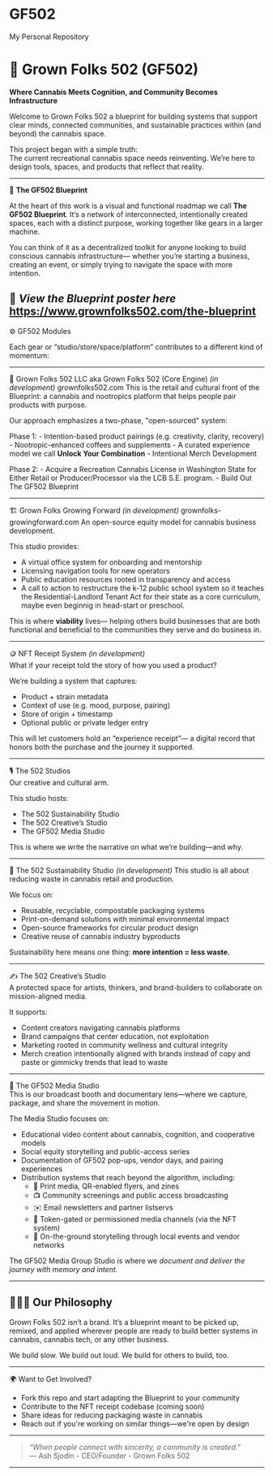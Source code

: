 # GF502
My Personal Repository
# 🌱 Grown Folks 502 (GF502)  
**Where Cannabis Meets Cognition, and Community Becomes Infrastructure**

Welcome to Grown Folks 502 a blueprint for building systems that support clear minds, connected communities, and sustainable practices within (and beyond) the cannabis space.

This project began with a simple truth:  
The current recreational cannabis space needs reinventing. 
We’re here to design tools, spaces, and products that reflect that reality.

---

🧭 **The GF502 Blueprint**

At the heart of this work is a visual and functional roadmap we call **The GF502 Blueprint**. It’s a network of interconnected, intentionally created spaces, each with a distinct purpose, working together like gears in a larger machine.

You can think of it as a decentralized toolkit for anyone looking to build conscious cannabis infrastructure— whether you’re starting a business, creating an event, or simply trying to navigate the space with more intention.

📌 *View the Blueprint poster here*  
https://www.grownfolks502.com/the-blueprint
---

⚙️ GF502 Modules

Each gear or “studio/store/space/platform” contributes to a different kind of momentum:

---

🧠 Grown Folks 502 LLC aka Grown Folks 502 (Core Engine) *(in development)* grownfolks502.com
This is the retail and cultural front of the Blueprint: a cannabis and nootropics platform that helps people pair products with purpose.

Our approach emphasizes a two-phase, "open-sourced" system:

  Phase 1:
    - Intention-based product pairings (e.g. creativity, clarity, recovery)
    - Nootropic-enhanced coffees and supplements
    - A curated experience model we call **Unlock Your Combination**
    - Intentional Merch Development
    
  Phase 2:
    - Acquire a Recreation Cannabis License in Washington State for Either Retail or Producer/Processor via the LCB S.E. program.
    - Build Out The GF502 Blueprint

---

🏗️ Grown Folks Growing Forward *(in development)* grownfolks-growingforward.com
An open-source equity model for cannabis business development.

This studio provides:
- A virtual office system for onboarding and mentorship  
- Licensing navigation tools for new operators  
- Public education resources rooted in transparency and access
- A call to action to restructure the k-12 public school system so it teaches the Residential-Landlord Tenant Act for their state as a core curriculum, maybe even beginnig in head-start or preschool. 

This is where **viability** lives— helping others build businesses that are both functional and beneficial to the communities they serve and do business in.

---

🪙 NFT Receipt System *(in development)*  
What if your receipt told the story of how you used a product?

We’re building a system that captures:
- Product + strain metadata  
- Context of use (e.g. mood, purpose, pairing)  
- Store of origin + timestamp  
- Optional public or private ledger entry

This will let customers hold an “experience receipt”— a digital record that honors both the purchase and the journey it supported.

---

🎙️ The 502 Studios  
Our creative and cultural arm.

This studio hosts:
- The 502 Sustainability Studio  
- The 502 Creative’s Studio  
- The GF502 Media Studio 

This is where we write the narrative on what we’re building—and why.

---

 🌿 The 502 Sustainability Studio  *(in development)*
This studio is all about reducing waste in cannabis retail and production.

We focus on:
- Reusable, recyclable, compostable packaging systems  
- Print-on-demand solutions with minimal environmental impact  
- Open-source frameworks for circular product design  
- Creative reuse of cannabis industry byproducts  

Sustainability here means one thing: **more intention = less waste.**

---

✍️ The 502 Creative’s Studio  
A protected space for artists, thinkers, and brand-builders to collaborate on mission-aligned media.

It supports:
- Content creators navigating cannabis platforms  
- Brand campaigns that center education, not exploitation  
- Marketing rooted in community wellness and cultural integrity
- Merch creation intentionally aligned with brands instead of copy and paste or gimmicky trends that lead to waste

---

📡 The GF502 Media Studio  
This is our broadcast booth and documentary lens—where we capture, package, and share the movement in motion.

The Media Studio focuses on:
- Educational video content about cannabis, cognition, and cooperative models  
- Social equity storytelling and public-access series  
- Documentation of GF502 pop-ups, vendor days, and pairing experiences  
- Distribution systems that reach beyond the algorithm, including:
  - 📰 Print media, QR-enabled flyers, and zines  
  - 📺 Community screenings and public access broadcasting  
  - ✉️ Email newsletters and partner listservs  
  - 🔗 Token-gated or permissioned media channels (via the NFT system)  
  - 🎤 On-the-ground storytelling through local events and vendor networks

The GF502 Media Group Studio is where we *document and deliver the journey with memory and intent.*

---

## 🧑🏽‍🏫 Our Philosophy

Grown Folks 502 isn’t a brand. It’s a blueprint meant to be picked up, remixed, and applied wherever people are ready to build better systems in cannabis, cannabis tech, or any other business.

We build slow. We build out loud. We build for others to build, too.

---

🌍 Want to Get Involved?

- Fork this repo and start adapting the Blueprint to your community
- Contribute to the NFT receipt codebase (coming soon)
- Share ideas for reducing packaging waste in cannabis
- Reach out if you're working on similar things—we're open by design

---

> _“When people connect with sincerity, a community is created.”_  
> — Ash Sjodin - CEO/Founder - Grown Folks 502

---

